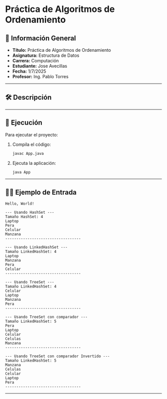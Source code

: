 # Práctica de Algoritmos de Ordenamiento

## 📌 Información General

- **Título:** Práctica de Algoritmos de Ordenamiento
- **Asignatura:** Estructura de Datos
- **Carrera:** Computación
- **Estudiante:** Jose Avecillas
- **Fecha:** 1/7/2025
- **Profesor:** Ing. Pablo Torres

---

## 🛠️ Descripción


---

## 🚀 Ejecución

Para ejecutar el proyecto:

1. Compila el código:
    ```bash
    javac App.java
    ```
2. Ejecuta la aplicación:
    ```bash
    java App
    ```

---

## 🧑‍💻 Ejemplo de Entrada

```plaintext
Hello, World!

--- Usando HashSet ---
Tamaño HashSet: 4
Laptop
Pera
Celular
Manzana
----------------------------------

--- Usando LinkedHashSet ---
Tamaño LinkedHashSet: 4
Laptop
Manzana
Pera
Celular
----------------------------------

--- Usando TreeSet ---
Tamaño LinkedHashSet: 4
Celular
Laptop
Manzana
Pera
----------------------------------

--- Usando TreeSet con comparador ---
Tamaño LinkedHashSet: 5
Pera
Laptop
Celular
Celulas
Manzana
----------------------------------

--- Usando TreeSet con comparador Invertido ---
Tamaño LinkedHashSet: 5
Manzana
Celulas
Celular
Laptop
Pera
----------------------------------
```

---










